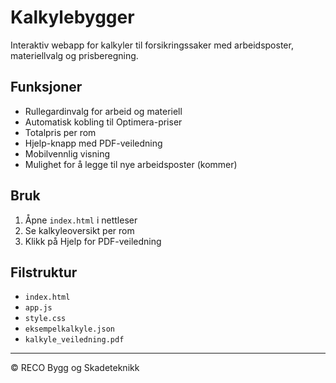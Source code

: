 # Kalkylebygger

Interaktiv webapp for kalkyler til forsikringssaker med arbeidsposter, materiellvalg og prisberegning.

## Funksjoner

- Rullegardinvalg for arbeid og materiell
- Automatisk kobling til Optimera-priser
- Totalpris per rom
- Hjelp-knapp med PDF-veiledning
- Mobilvennlig visning
- Mulighet for å legge til nye arbeidsposter (kommer)

## Bruk

1. Åpne `index.html` i nettleser
2. Se kalkyleoversikt per rom
3. Klikk på Hjelp for PDF-veiledning

## Filstruktur

- `index.html`
- `app.js`
- `style.css`
- `eksempelkalkyle.json`
- `kalkyle_veiledning.pdf`

---

© RECO Bygg og Skadeteknikk
